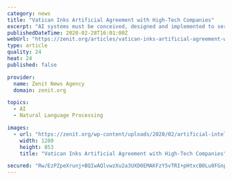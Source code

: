 ```yaml
---
category: news
title: "Vatican Inks Artificial Agreement with High-Tech Companies"
excerpt: "AI systems must be conceived, designed and implemented to serve and protect human beings and the environment in which they live. This fundamental outlook must translate into a commitment to ..."
publishedDateTime: 2020-02-28T16:01:00Z
webUrl: "https://zenit.org/articles/vatican-inks-artificial-agreement-with-high-tech-companies/"
type: article
quality: 24
heat: 24
published: false

provider:
  name: Zenit News Agency
  domain: zenit.org

topics:
  - AI
  - Natural Language Processing

images:
  - url: "https://zenit.org/wp-content/uploads/2020/02/artificial-intelligence-3685928_1280.png"
    width: 1280
    height: 853
    title: "Vatican Inks Artificial Agreement with High-Tech Companies"

secured: "Rw/EzPZpeXrunj+BQIwAQlvwzXu2a3UXD0EMAKFzY5vTRI+pHtxcB0Lu0FGnpfou68LrWy7Hc3jYeYllCCiSDJ2Yjhw1VYbw1hbOfmBdPLURgeZLewG776+snyUcJrKXQ/wqHDoIbUdV6OaSXg8Nlch0byVwZyE2uw/StHdy46Y7kL8memN2d65M7KT4Nev9UZvBeHIRob1XP+SnAdjzJyZDvafHRwIazMVEyZ0VhoBJvoefSwRSNS7cfBSKX1PIZg0q/a4ZlIhXWIhii9l9ov+sm+DReruS5Y/uXhrpXJO164KeLhqSpUFqySxzkwpu9i643HpdwfuP3LJmuj6kazU2IEBxm0hOhWuYQ0/H7blxqqSeZQsexOK+37OTN4dxUxnDz3SoK5jIEzTHQPRbRkl1rOqFzvBEOUO0RtakLeBVzc7dcX6E8TvKcI6XLdEvRJG4yhvfn6Cb+llXTGWvI7vfb4VnlmLiOIDbOXncNT0=;z3s5EA50fTKSDeEOMFeGfg=="
---
```


